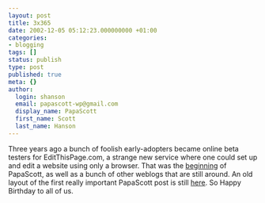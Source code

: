 ```yaml
---
layout: post
title: 3x365
date: 2002-12-05 05:12:23.000000000 +01:00
categories:
- blogging
tags: []
status: publish
type: post
published: true
meta: {}
author:
  login: shanson
  email: papascott-wp@gmail.com
  display_name: PapaScott
  first_name: Scott
  last_name: Hanson
---
```

<p>Three years ago a bunch of foolish early-adopters became online beta testers for EditThisPage.com, a strange new service where one could set up and edit a website using only a browser. That was the <a href="http://shanson.editthispage.com/1999/12/05">beginning</a> of PapaScott, as well as a bunch of other weblogs that are still around. An old layout of the first really important PapaScott post is still <a href="http://mausnews.editthispage.com/1999/12/27">here</a>. So Happy Birthday to all of us.</p>
